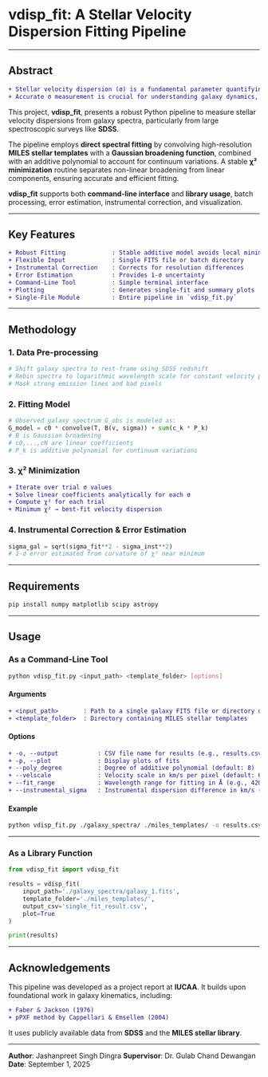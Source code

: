 
# vdisp_fit: A Stellar Velocity Dispersion Fitting Pipeline
---

## Abstract

```diff
+ Stellar velocity dispersion (σ) is a fundamental parameter quantifying random stellar motions in galaxies.
+ Accurate σ measurement is crucial for understanding galaxy dynamics, mass-to-light ratios, and black hole scaling relations.
````

This project, **vdisp\_fit**, presents a robust Python pipeline to measure stellar velocity dispersions from galaxy spectra, particularly from large spectroscopic surveys like **SDSS**.

The pipeline employs **direct spectral fitting** by convolving high-resolution **MILES stellar templates** with a **Gaussian broadening function**, combined with an additive polynomial to account for continuum variations. A stable **χ² minimization** routine separates non-linear broadening from linear components, ensuring accurate and efficient fitting.

**vdisp\_fit** supports both **command-line interface** and **library usage**, batch processing, error estimation, instrumental correction, and visualization.

---

## Key Features

```diff
+ Robust Fitting             : Stable additive model avoids local minima
+ Flexible Input             : Single FITS file or batch directory
+ Instrumental Correction    : Corrects for resolution differences
+ Error Estimation           : Provides 1-σ uncertainty
+ Command-Line Tool          : Simple terminal interface
+ Plotting                   : Generates single-fit and summary plots
+ Single-File Module         : Entire pipeline in `vdisp_fit.py`
```

---

## Methodology

### 1. Data Pre-processing

```python
# Shift galaxy spectra to rest-frame using SDSS redshift
# Rebin spectra to logarithmic wavelength scale for constant velocity pixels
# Mask strong emission lines and bad pixels
```

### 2. Fitting Model

```python
# Observed galaxy spectrum G_obs is modeled as:
G_model = c0 * convolve(T, B(v, sigma)) + sum(c_k * P_k)
# B is Gaussian broadening
# c0,...,cN are linear coefficients
# P_k is additive polynomial for continuum variations
```

### 3. χ² Minimization

```diff
+ Iterate over trial σ values
+ Solve linear coefficients analytically for each σ
+ Compute χ² for each trial
+ Minimum χ² → best-fit velocity dispersion
```

### 4. Instrumental Correction & Error Estimation

```python
sigma_gal = sqrt(sigma_fit**2 - sigma_inst**2)
# 1-σ error estimated from curvature of χ² near minimum
```

---

## Requirements

```bash
pip install numpy matplotlib scipy astropy
```

---

## Usage

### As a Command-Line Tool

```bash
python vdisp_fit.py <input_path> <template_folder> [options]
```

#### Arguments

```diff
+ <input_path>       : Path to a single galaxy FITS file or directory of FITS files
+ <template_folder>  : Directory containing MILES stellar templates
```

#### Options

```diff
+ -o, --output           : CSV file name for results (e.g., results.csv)
+ -p, --plot             : Display plots of fits
+ --poly_degree          : Degree of additive polynomial (default: 8)
+ --velscale             : Velocity scale in km/s per pixel (default: 60.0)
+ --fit_range            : Wavelength range for fitting in Å (e.g., 4200 6500)
+ --instrumental_sigma   : Instrumental dispersion difference in km/s (default: 25.0)
```

#### Example

```bash
python vdisp_fit.py ./galaxy_spectra/ ./miles_templates/ -o results.csv --plot
```

---

### As a Library Function

```python
from vdisp_fit import vdisp_fit

results = vdisp_fit(
    input_path='./galaxy_spectra/galaxy_1.fits',
    template_folder='./miles_templates/',
    output_csv='single_fit_result.csv',
    plot=True
)

print(results)
```

---

## Acknowledgements

This pipeline was developed as a project report at **IUCAA**.
It builds upon foundational work in galaxy kinematics, including:

```diff
+ Faber & Jackson (1976)
+ pPXF method by Cappellari & Emsellem (2004)
```

It uses publicly available data from **SDSS** and the **MILES stellar library**.

---

**Author**: Jashanpreet Singh Dingra
**Supervisor**: Dr. Gulab Chand Dewangan
**Date**: September 1, 2025
